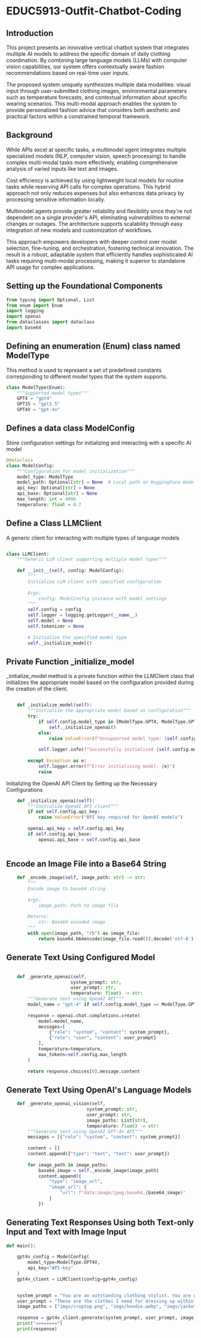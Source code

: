 # EDUC5913-Outfit-Chatbot-Coding

## Introduction

This project presents an innovative vertical chatbot system that integrates multiple AI models to address the specific domain of daily clothing coordination. By combining large language models (LLMs) with computer vision capabilities, our system offers contextually aware fashion recommendations based on real-time user inputs.

The proposed system uniquely synthesizes multiple data modalities: visual input through user-submitted clothing images, environmental parameters such as temperature forecasts, and contextual information about specific wearing scenarios. This multi-modal approach enables the system to provide personalized fashion advice that considers both aesthetic and practical factors within a constrained temporal framework.

## Background

While APIs excel at specific tasks, a multimodel agent integrates multiple specialized models (NLP, computer vision, speech processing) to handle complex multi-modal tasks more effectively, enabling comprehensive analysis of varied inputs like text and images.

Cost efficiency is achieved by using lightweight local models for routine tasks while reserving API calls for complex operations. This hybrid approach not only reduces expenses but also enhances data privacy by processing sensitive information locally.

Multimodel agents provide greater reliability and flexibility since they're not dependent on a single provider's API, eliminating vulnerabilities to external changes or outages. The architecture supports scalability through easy integration of new models and customization of workflows.

This approach empowers developers with deeper control over model selection, fine-tuning, and orchestration, fostering technical innovation. The result is a robust, adaptable system that efficiently handles sophisticated AI tasks requiring multi-modal processing, making it superior to standalone API usage for complex applications.

##  Setting up the Foundational Components

```python
from typing import Optional, List
from enum import Enum
import logging
import openai
from dataclasses import dataclass
import base64
```

## Defining an enumeration (Enum) class named ModelType

This method is used to represent a set of predefined constants corresponding to different model types that the system supports.

```python
class ModelType(Enum):
    """Supported model types"""
    GPT4 = "gpt4"
    GPT35 = "gpt3.5"
    GPT4V = "gpt-4o"
```

## Defines a data class ModelConfig
Store configuration settings for initializing and interacting with a specific AI model

```python
@dataclass
class ModelConfig:
    """Configuration for model initialization"""
    model_type: ModelType
    model_path: Optional[str] = None  # Local path or HuggingFace model ID
    api_key: Optional[str] = None
    api_base: Optional[str] = None
    max_length: int = 4096
    temperature: float = 0.7
```

## Define a Class LLMClient 

A generic client for interacting with multiple types of language models

```python

class LLMClient:
    """Generic LLM client supporting multiple model types"""
    
    def __init__(self, config: ModelConfig):
        """
        Initialize LLM client with specified configuration
        
        Args:
            config: ModelConfig instance with model settings
        """
        self.config = config
        self.logger = logging.getLogger(__name__)
        self.model = None
        self.tokenizer = None
        
        # Initialize the specified model type
        self._initialize_model()
```

## Private Function _initialize_model

_initialize_model method is a private function within the LLMClient class that initializes the appropriate model based on the configuration provided during the creation of the client.

```python

    def _initialize_model(self):
        """Initialize the appropriate model based on configuration"""
        try:
            if self.config.model_type in [ModelType.GPT4, ModelType.GPT35, ModelType.GPT4V]:
                self._initialize_openai()
            else:
                raise ValueError(f"Unsupported model type: {self.config.model_type}")
                
            self.logger.info(f"Successfully initialized {self.config.model_type} model")
            
        except Exception as e:
            self.logger.error(f"Error initializing model: {e}")
            raise
```

Initializing the OpenAI API Client by Setting up the Necessary Configurations

```python
    def _initialize_openai(self):
        """Initialize OpenAI API client"""
        if not self.config.api_key:
            raise ValueError("API key required for OpenAI models")
            
        openai.api_key = self.config.api_key
        if self.config.api_base:
            openai.api_base = self.config.api_base
    
```

## Encode an Image File into a Base64 String

```python
    def _encode_image(self, image_path: str) -> str:
        """
        Encode image to base64 string
        
        Args:
            image_path: Path to image file
            
        Returns:
            str: Base64 encoded image
        """
        with open(image_path, "rb") as image_file:
            return base64.b64encode(image_file.read()).decode('utf-8')

```

## Generate Text Using Configured Model

```python

    def _generate_openai(self, 
                        system_prompt: str, 
                        user_prompt: str, 
                        temperature: float) -> str:
        """Generate text using OpenAI API"""
        model_name = "gpt-4" if self.config.model_type == ModelType.GPT4 else "gpt-3.5-turbo"
        
        response = openai.chat.completions.create(
            model=model_name,
            messages=[
                {"role": "system", "content": system_prompt},
                {"role": "user", "content": user_prompt}
            ],
            temperature=temperature,
            max_tokens=self.config.max_length
        )
        
        return response.choices[0].message.content
```



## Generate Text Using OpenAI's Language Models

```python
    def _generate_openai_vision(self,
                              system_prompt: str,
                              user_prompt: str,
                              image_paths: List[str],
                              temperature: float) -> str:
        """Generate text using OpenAI GPT-4V API"""
        messages = [{"role": "system", "content": system_prompt}]
        
        content = []
        content.append({"type": "text", "text": user_prompt})
        
        for image_path in image_paths:
            base64_image = self._encode_image(image_path)
            content.append({
                "type": "image_url",
                "image_url": {
                    "url": f"data:image/jpeg;base64,{base64_image}"
                }
            })
```

## Generating Text Responses Using both Text-only Input and Text with Image Input
```python
def main():
   
    gpt4v_config = ModelConfig(
        model_type=ModelType.GPT4V,
        api_key="API-key"
    )
    gpt4v_client = LLMClient(config=gpt4v_config)

    
    system_prompt = "You are an outstanding clothing stylist. You are good at matching and designing eye-catching looks and keeping people at an appropriate temperature and comfort level."
    user_prompt = "These are the clothes I need for dressing up within a week. The average temperature this week is between 10 and 20 degrees Celsius. There are no special activities this week, and the main activity is going to work. Please help me match the clothes according to my pictures, the temperature and the scene."
    image_paths = ["imgs/croptop.png", "imgs/hoodie.webp", "imgs/jacket.png", "imgs/shirt.png", "imgs/trenchcoat.png"]
    
    response = gpt4v_client.generate(system_prompt, user_prompt, image_paths)
    print("========")
    print(response)

```






